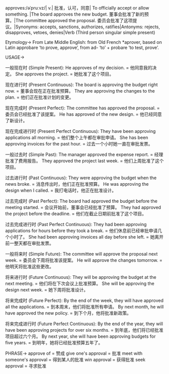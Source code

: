 approves:/əˈpruːvz/| v.| 批准，认可，同意| To officially accept or allow something. |The board approves the new budget. 董事会批准了新的预算。|The committee approved the proposal. 委员会批准了这项提议。|Synonyms: accepts, sanctions, authorizes, ratifies|Antonyms: rejects, disapproves, vetoes, denies|Verb (Third person singular simple present)

Etymology->
From Late Middle English: from Old French *aprover, based on Latin approbare ‘to prove, approve’, from ad- ‘to’ + probare ‘to test, prove’.

USAGE->

一般现在时 (Simple Present):
He approves of my decision. = 他同意我的决定。
She approves the project. = 她批准了这个项目。

现在进行时 (Present Continuous):
The board is approving the budget right now. = 董事会现在正在批准预算。
They are approving the changes to the plan. = 他们正在批准计划的变更。

现在完成时 (Present Perfect):
The committee has approved the proposal. = 委员会已经批准了该提案。
He has approved of the new design. = 他已经同意了新设计。

现在完成进行时 (Present Perfect Continuous):
They have been approving applications all morning. = 他们整个上午都在审批申请。
She has been approving invoices for the past hour. = 过去一个小时她一直在审批发票。


一般过去时 (Simple Past):
The manager approved the expense report. = 经理批准了费用报告。
They approved the project last week. = 他们上周批准了这个项目。

过去进行时 (Past Continuous):
They were approving the budget when the news broke. = 消息传出时，他们正在批准预算。
He was approving the design when I called. = 我打电话时，他正在批准设计。

过去完成时 (Past Perfect):
The board had approved the budget before the meeting started. = 会议开始前，董事会已经批准了预算。
They had approved the project before the deadline. = 他们在截止日期前批准了这个项目。

过去完成进行时 (Past Perfect Continuous):
They had been approving applications for hours before they took a break. = 他们休息前已经审批申请几个小时了。
She had been approving invoices all day before she left. = 她离开前一整天都在审批发票。

一般将来时 (Simple Future):
The committee will approve the proposal next week. = 委员会下周将批准该提案。
He will approve the changes tomorrow. = 他明天将批准这些更改。

将来进行时 (Future Continuous):
They will be approving the budget at the next meeting. = 他们将在下次会议上批准预算。
She will be approving the design next week. = 她下周将批准设计。

将来完成时 (Future Perfect):
By the end of the week, they will have approved all the applications. = 到本周末，他们将批准所有申请。
By next month, he will have approved the new policy. = 到下个月，他将批准新政策。

将来完成进行时 (Future Perfect Continuous):
By the end of the year, they will have been approving projects for over six months. = 到年底，他们将已经批准项目超过六个月。
By next year, she will have been approving budgets for five years. = 到明年，她将已经批准预算五年了。


PHRASE->
approve of = 赞成
give one's approval = 批准
meet with someone's approval = 得到某人的批准
win approval = 获得批准
seek approval = 寻求批准

